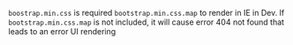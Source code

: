 `boostrap.min.css` is required `bootstrap.min.css.map` to render in IE in Dev.
If `bootstrap.min.css.map` is not included, it will cause error 404 not found that leads to an error UI rendering
